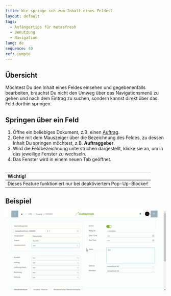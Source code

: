 ```yaml
---
title: Wie springe ich zum Inhalt eines Feldes?
layout: default
tags:
  - Anfängertips für metasfresh
  - Benutzung
  - Navigation
lang: de
sequence: 40
ref: jumpto
---
```


## Übersicht
Möchtest Du den Inhalt eines Feldes einsehen und gegebenenfalls bearbeiten, brauchst Du nicht den Umweg über das Navigationsmenü zu gehen und nach dem Eintrag zu suchen, sondern kannst direkt über das Feld dorthin springen.

## Springen über ein Feld
1. Öffne ein beliebiges Dokument, z.B. einen [Auftrag](Auftrag_erfassen).
1. Gehe mit dem Mauszeiger über die Bezeichnung des Feldes, zu dessen Inhalt Du springen möchtest, z.B. **Auftraggeber**.
1. Wird die Feldbezeichnung unterstrichen dargestellt, klicke sie an, um in das jeweilige Fenster zu wechseln.
1. Das Fenster wird in einem neuen Tab geöffnet.
<br><br>

| **Wichtig!** |
| :- |
| Dieses Feature funktioniert nur bei deaktiviertem Pop-Up-Blocker! |

## Beispiel
![](assets/SpringezuDaten.gif)
